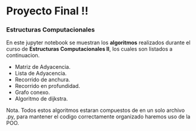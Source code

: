 # Proyecto Final !!
### Estructuras Computacionales

En este jupyter notebook se muestran los __algoritmos__ realizados durante el curso de __Estructuras Computacionales II__, los cuales son listados a continuacion.

* Matriz de Adyacencia.
* Lista de Adyacencia.
* Recorrido de anchura.
* Recorrido en profundidad.
* Grafo conexo.
* Algoritmo de dijkstra.

Nota. Todos estos algoritmos estaran compuestos de en un solo archivo .py, para mantener el codigo correctamente organizado haremos uso de la POO.